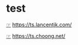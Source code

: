 # test

[☞](https://github.com/lancentjk/ts) https://ts.lancentjk.com/

[☞](https://github.com/inchoong/ts/) https://ts.choong.net/
